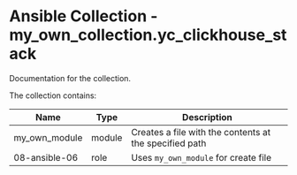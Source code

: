 # Ansible Collection - my_own_collection.yc_clickhouse_stack

Documentation for the collection.

The collection contains:

Name|Type|Description
---|---|---
my_own_module|module|Creates a file with the contents at the specified path
08-ansible-06|role|Uses `my_own_module` for create file